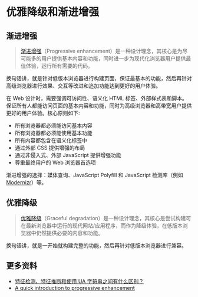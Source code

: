 # 优雅降级和渐进增强

## 渐进增强

> [渐进增强](https://developer.mozilla.org/zh-CN/docs/Glossary/Progressive_Enhancement)（Progressive enhancement）是一种设计理念，其核心是为尽可能多的用户提供基本内容和功能，同时进一步为现代化浏览器用户提供最佳体验，运行所有需要的代码。

换句话讲，就是针对低版本浏览器进行构建页面，保证最基本的功能，然后再针对高级浏览器进行效果、交互等改进和追加功能达到更好的用户体验。

在 Web 设计时，需要强调可访问性、语义化 HTML 标签、外部样式表和脚本。保证所有人都能访问页面的基本内容和功能，同时为高级浏览器和高带宽用户提供更好的用户体验。核心原则如下:

- 所有浏览器都必须能访问基本内容
- 所有浏览器都必须能使用基本功能
- 所有内容都包含在语义化标签中
- 通过外部 CSS 提供增强的布局
- 通过非侵入式、外部 JavaScript 提供增强功能
- 尊重最终用户的 Web 浏览器首选项

渐进增强的选择：媒体查询、JavaScript Polyfill 和 JavaScript 检测库（例如 [Modernizr](https://modernizr.com/)）等。

## 优雅降级

> [优雅降级](https://developer.mozilla.org/zh-CN/docs/Glossary/Graceful_degradation)（Graceful degradation）是一种设计理念，其核心是尝试构建可在最新浏览器中运行的现代网站/应用程序，而作为降级体验，在低版本浏览器中仍然提供必要的内容和功能。

换句话讲，就是一开始就构建完整的功能，然后再针对低版本浏览器进行兼容。

## 更多资料

- [特征检测、特征推断和使用 UA 字符串之间有什么区别？](https://github.com/lio-zero/blog/blob/main/JavaScript/%E7%89%B9%E5%BE%81%E6%A3%80%E6%B5%8B%E3%80%81%E7%89%B9%E5%BE%81%E6%8E%A8%E6%96%AD%E5%92%8C%E4%BD%BF%E7%94%A8%20UA%20%E5%AD%97%E7%AC%A6%E4%B8%B2%E4%B9%8B%E9%97%B4%E6%9C%89%E4%BB%80%E4%B9%88%E5%8C%BA%E5%88%AB%EF%BC%9F.md)
- [A quick introduction to progressive enhancement](https://blog.logrocket.com/a-quick-introduction-to-progressive-enhancement/)
